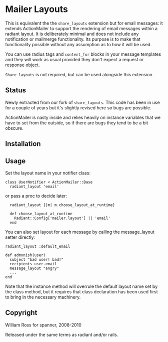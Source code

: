 # Mailer Layouts

This is equivalent the the `share_layouts` extension but for email messages: it extends ActionMailer to support the rendering of email messages within a radiant layout. It is deliberately minimal and does not include any notification or mailmerge functionality. Its purpose is to make that functionality possible without any assumption as to how it will be used.

You can use radius tags and `content_for` blocks in your message templates and they will work as usual provided they don't expect a request or response object.

`Share_layouts` is not required, but can be used alongside this extension.

## Status

Newly extracted from our fork of `share_layouts`. This code has been in use for a couple of years but it's slightly revised here so bugs are possible. 

ActionMailer is nasty inside and relies heavily on instance variables that we have to set from the outside, so if there are bugs they tend to be a bit obscure.

## Installation



## Usage

Set the layout name in your notifier class:

	class UserNotifier < ActionMailer::Base
	  radiant_layout 'email'

or pass a proc to decide later:

	  radiant_layout {|m| m.choose_layout_at_runtime}
  
	  def choose_layout_at_runtime
	    Radiant::Config['mailer.layout'] || 'email'
	  end
	
You can also set layout for each message by calling the message_layout setter directly:

	radiant_layout :default_email
	
	def admonish(user)
  	  subject "bad user! bad!"
	  recipients user.email
	  message_layout "angry"
	  ...
	end
	
Note that the instance method will overrule the default layout name set by the class method, but it requires that class declaration has been used first to bring in the necessary machinery.

## Copyright

William Ross for spanner, 2008-2010

Released under the same terms as radiant and/or rails.